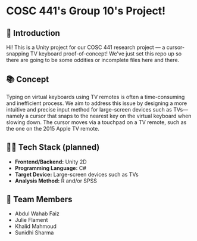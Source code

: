 # COSC 441's Group 10's Project!

## 👋 Introduction
Hi! This is a Unity project for our COSC 441 research project — a cursor-snapping TV keyboard proof-of-concept! We've just set this repo up so there are going to be some oddities or incomplete files here and there.

## 📚 Concept
Typing on virtual keyboards using TV remotes is often a time-consuming and inefficient process. We aim to address this issue by designing a more intuitive and precise input method for large-screen devices such as TVs—namely a cursor that snaps to the nearest key on the virtual keyboard when slowing down. The cursor moves via a touchpad on a TV remote, such as the one on the 2015 Apple TV remote.

## 🧑‍💻 Tech Stack (planned)
- **Frontend/Backend:** Unity 2D
- **Programming Language:** C#
- **Target Device:** Large-screen devices such as TVs
- **Analysis Method:** R and/or SPSS

## 👥 Team Members
- Abdul Wahab Faiz
- Julie Flament
- Khalid Mahmoud
- Sunidhi Sharma
